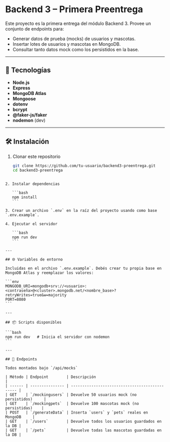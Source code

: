 # Backend 3 – Primera Preentrega

Este proyecto es la primera entrega del módulo Backend 3. Provee un conjunto de endpoints para:

- Generar datos de prueba (mocks) de usuarios y mascotas.
- Insertar lotes de usuarios y mascotas en MongoDB.
- Consultar tanto datos mock como los persistidos en la base.

---

## 🚀 Tecnologías

- **Node.js**  
- **Express**  
- **MongoDB Atlas**  
- **Mongoose**  
- **dotenv**  
- **bcrypt**  
- **@faker-js/faker**  
- **nodemon** (dev)

---

## 🛠 Instalación

1. Clonar este repositorio  
   ```bash
   git clone https://github.com/tu-usuario/backend3-preentrega.git
   cd backend3-preentrega
````

2. Instalar dependencias

   ```bash
   npm install
   ```

3. Crear un archivo `.env` en la raíz del proyecto usando como base `.env.example`.

4. Ejecutar el servidor

   ```bash
   npm run dev
   ```

---

## 🌐 Variables de entorno

Incluidas en el archivo `.env.example`. Debés crear tu propia base en MongoDB Atlas y reemplazar los valores:

```env
MONGODB_URI=mongodb+srv://<usuario>:<contraseña>@<cluster>.mongodb.net/<nombre_base>?retryWrites=true&w=majority
PORT=8080
```

---

## 📦 Scripts disponibles

```bash
npm run dev   # Inicia el servidor con nodemon
```

---

## 🔌 Endpoints

Todos montados bajo `/api/mocks`

| Método | Endpoint        | Descripción                                    |
| ------ | --------------- | ---------------------------------------------- |
| GET    | `/mockingusers` | Devuelve 50 usuarios mock (no persistidos)     |
| GET    | `/mockingpets`  | Devuelve 100 mascotas mock (no persistidas)    |
| POST   | `/generateData` | Inserta `users` y `pets` reales en MongoDB     |
| GET    | `/users`        | Devuelve todos los usuarios guardados en la DB |
| GET    | `/pets`         | Devuelve todas las mascotas guardadas en la DB |

